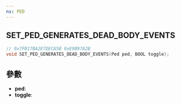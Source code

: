 ```yaml
---
ns: PED
---
```

## SET_PED_GENERATES_DEAD_BODY_EVENTS

```c
// 0x7FB17BA2E7DECA5B 0xE9B97A2B
void SET_PED_GENERATES_DEAD_BODY_EVENTS(Ped ped, BOOL toggle);
```


## 參數
* **ped**: 
* **toggle**: 

